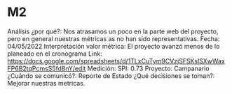 # M2

Análisis ¿por qué?: Nos atrasamos un poco en la parte web del proyecto, pero en general nuestras métricas as no han sido representativas.
Fecha: 04/05/2022
Interpretación valor métrica: El proyecto avanzó menos de lo planeado en el cronograma
Link: https://docs.google.com/spreadsheets/d/1TLxCuTym9CVzjSFSKslSXwWaxFP6B2tqPcmsS5fd8nY/edit
Medición: SPI: 0.73
Proyecto: Campanario
¿Cuándo se comunicó?: Reporte de Estado
¿Qué decisiones se toman?: Mejorar nuestras metricas.